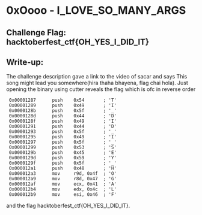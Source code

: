 # 0xOooo - I_LOVE_SO_MANY_ARGS

## Challenge Flag: hacktoberfest_ctf{OH_YES_I_DID_IT}

## Write-up:

The challenge description gave a link to the video of sacar and says This song might lead you somewhere(hira thaha bhayena, flag chai hola). Just opening the binary using cutter reveals the flag which is ofc in reverse order 
```
 0x00001287      push    0x54       ; 'T'
 0x00001289      push    0x49       ; 'I'
 0x0000128b      push    0x5f       ; '_'
 0x0000128d      push    0x44       ; 'D'
 0x0000128f      push    0x49       ; 'I'
 0x00001291      push    0x44       ; 'D'
 0x00001293      push    0x5f       ; '_'
 0x00001295      push    0x49       ; 'I'
 0x00001297      push    0x5f       ; '_'
 0x00001299      push    0x53       ; 'S'
 0x0000129b      push    0x45       ; 'E'
 0x0000129d      push    0x59       ; 'Y'
 0x0000129f      push    0x5f       ; '_'
 0x000012a1      push    0x48       ; 'H'
 0x000012a3      mov     r9d, 0x4f  ; 'O'
 0x000012a9      mov     r8d, 0x47  ; 'G'
 0x000012af      mov     ecx, 0x41  ; 'A'
 0x000012b4      mov     edx, 0x4c  ; 'L'
 0x000012b9      mov     esi, 0x46  ; 'F'
```
and the flag hacktoberfest_ctf{OH_YES_I_DID_IT}.
